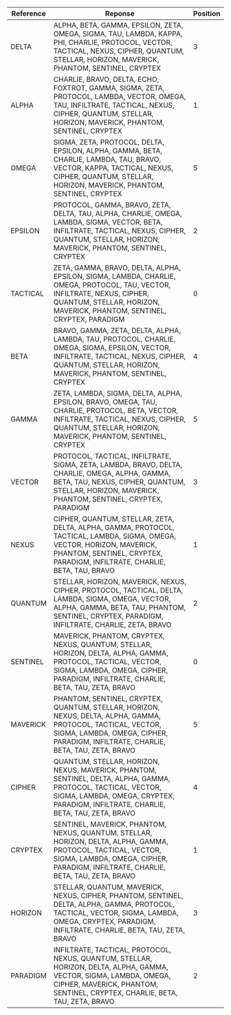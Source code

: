 | **Reference** | **Reponse**                                                                                                         | **Position** |
| ------------- | ------------------------------------------------------------------------------------------------------------------ | ------------ |
| DELTA         | ALPHA, BETA, GAMMA, EPSILON, ZETA, OMEGA, SIGMA, TAU, LAMBDA, KAPPA, PHI, CHARLIE, PROTOCOL, VECTOR, TACTICAL, NEXUS, CIPHER, QUANTUM, STELLAR, HORIZON, MAVERICK, PHANTOM, SENTINEL, CRYPTEX | 3 |
| ALPHA          | CHARLIE, BRAVO, DELTA, ECHO, FOXTROT, GAMMA, SIGMA, ZETA, PROTOCOL, LAMBDA, VECTOR, OMEGA, TAU, INFILTRATE, TACTICAL, NEXUS, CIPHER, QUANTUM, STELLAR, HORIZON, MAVERICK, PHANTOM, SENTINEL, CRYPTEX | 1 |
| OMEGA          | SIGMA, ZETA, PROTOCOL, DELTA, EPSILON, ALPHA, GAMMA, BETA, CHARLIE, LAMBDA, TAU, BRAVO, VECTOR, KAPPA, TACTICAL, NEXUS, CIPHER, QUANTUM, STELLAR, HORIZON, MAVERICK, PHANTOM, SENTINEL, CRYPTEX | 5 |
| EPSILON        | PROTOCOL, GAMMA, BRAVO, ZETA, DELTA, TAU, ALPHA, CHARLIE, OMEGA, LAMBDA, SIGMA, VECTOR, BETA, INFILTRATE, TACTICAL, NEXUS, CIPHER, QUANTUM, STELLAR, HORIZON, MAVERICK, PHANTOM, SENTINEL, CRYPTEX | 2 |
| TACTICAL       | ZETA, GAMMA, BRAVO, DELTA, ALPHA, EPSILON, SIGMA, LAMBDA, CHARLIE, OMEGA, PROTOCOL, TAU, VECTOR, INFILTRATE, NEXUS, CIPHER, QUANTUM, STELLAR, HORIZON, MAVERICK, PHANTOM, SENTINEL, CRYPTEX, PARADIGM | 0 |
| BETA           | BRAVO, GAMMA, ZETA, DELTA, ALPHA, LAMBDA, TAU, PROTOCOL, CHARLIE, OMEGA, SIGMA, EPSILON, VECTOR, INFILTRATE, TACTICAL, NEXUS, CIPHER, QUANTUM, STELLAR, HORIZON, MAVERICK, PHANTOM, SENTINEL, CRYPTEX | 4 |
| GAMMA          | ZETA, LAMBDA, SIGMA, DELTA, ALPHA, EPSILON, BRAVO, OMEGA, TAU, CHARLIE, PROTOCOL, BETA, VECTOR, INFILTRATE, TACTICAL, NEXUS, CIPHER, QUANTUM, STELLAR, HORIZON, MAVERICK, PHANTOM, SENTINEL, CRYPTEX | 5 |
| VECTOR         | PROTOCOL, TACTICAL, INFILTRATE, SIGMA, ZETA, LAMBDA, BRAVO, DELTA, CHARLIE, OMEGA, ALPHA, GAMMA, BETA, TAU, NEXUS, CIPHER, QUANTUM, STELLAR, HORIZON, MAVERICK, PHANTOM, SENTINEL, CRYPTEX, PARADIGM | 3 |
| NEXUS          | CIPHER, QUANTUM, STELLAR, ZETA, DELTA, ALPHA, GAMMA, PROTOCOL, TACTICAL, LAMBDA, SIGMA, OMEGA, VECTOR, HORIZON, MAVERICK, PHANTOM, SENTINEL, CRYPTEX, PARADIGM, INFILTRATE, CHARLIE, BETA, TAU, BRAVO | 1 |
| QUANTUM        | STELLAR, HORIZON, MAVERICK, NEXUS, CIPHER, PROTOCOL, TACTICAL, DELTA, LAMBDA, SIGMA, OMEGA, VECTOR, ALPHA, GAMMA, BETA, TAU, PHANTOM, SENTINEL, CRYPTEX, PARADIGM, INFILTRATE, CHARLIE, ZETA, BRAVO | 2 |
| SENTINEL       | MAVERICK, PHANTOM, CRYPTEX, NEXUS, QUANTUM, STELLAR, HORIZON, DELTA, ALPHA, GAMMA, PROTOCOL, TACTICAL, VECTOR, SIGMA, LAMBDA, OMEGA, CIPHER, PARADIGM, INFILTRATE, CHARLIE, BETA, TAU, ZETA, BRAVO | 0 |
| MAVERICK       | PHANTOM, SENTINEL, CRYPTEX, QUANTUM, STELLAR, HORIZON, NEXUS, DELTA, ALPHA, GAMMA, PROTOCOL, TACTICAL, VECTOR, SIGMA, LAMBDA, OMEGA, CIPHER, PARADIGM, INFILTRATE, CHARLIE, BETA, TAU, ZETA, BRAVO | 5 |
| CIPHER         | QUANTUM, STELLAR, HORIZON, NEXUS, MAVERICK, PHANTOM, SENTINEL, DELTA, ALPHA, GAMMA, PROTOCOL, TACTICAL, VECTOR, SIGMA, LAMBDA, OMEGA, CRYPTEX, PARADIGM, INFILTRATE, CHARLIE, BETA, TAU, ZETA, BRAVO | 4 |
| CRYPTEX        | SENTINEL, MAVERICK, PHANTOM, NEXUS, QUANTUM, STELLAR, HORIZON, DELTA, ALPHA, GAMMA, PROTOCOL, TACTICAL, VECTOR, SIGMA, LAMBDA, OMEGA, CIPHER, PARADIGM, INFILTRATE, CHARLIE, BETA, TAU, ZETA, BRAVO | 1 |
| HORIZON        | STELLAR, QUANTUM, MAVERICK, NEXUS, CIPHER, PHANTOM, SENTINEL, DELTA, ALPHA, GAMMA, PROTOCOL, TACTICAL, VECTOR, SIGMA, LAMBDA, OMEGA, CRYPTEX, PARADIGM, INFILTRATE, CHARLIE, BETA, TAU, ZETA, BRAVO | 3 |
| PARADIGM       | INFILTRATE, TACTICAL, PROTOCOL, NEXUS, QUANTUM, STELLAR, HORIZON, DELTA, ALPHA, GAMMA, VECTOR, SIGMA, LAMBDA, OMEGA, CIPHER, MAVERICK, PHANTOM, SENTINEL, CRYPTEX, CHARLIE, BETA, TAU, ZETA, BRAVO | 2 |
